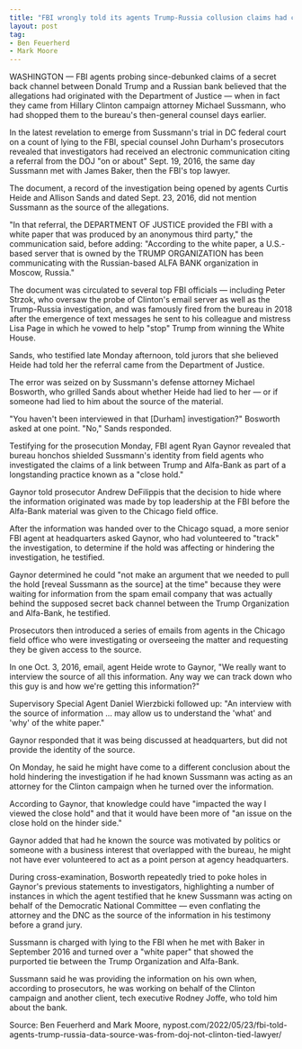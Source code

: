 ```yaml
---
title: "FBI wrongly told its agents Trump-Russia collusion claims had come from DOJ, bombshell document reveals"
layout: post
tag:
- Ben Feuerherd
- Mark Moore
---
```


WASHINGTON — FBI agents probing since-debunked claims of a secret back channel between Donald Trump and a Russian bank believed that the allegations had originated with the Department of Justice — when in fact they came from Hillary Clinton campaign attorney Michael Sussmann, who had shopped them to the bureau's then-general counsel days earlier.

In the latest revelation to emerge from Sussmann's trial in DC federal court on a count of lying to the FBI, special counsel John Durham's prosecutors revealed that investigators had received an electronic communication citing a referral from the DOJ "on or about" Sept. 19, 2016, the same day Sussmann met with James Baker, then the FBI's top lawyer.

The document, a record of the investigation being opened by agents Curtis Heide and Allison Sands and dated Sept. 23, 2016, did not mention Sussmann as the source of the allegations.

"In that referral, the DEPARTMENT OF JUSTICE provided the FBI with a white paper that was produced by an anonymous third party," the communication said, before adding: "According to the white paper, a U.S.-based server that is owned by the TRUMP ORGANIZATION has been communicating with the Russian-based ALFA BANK organization in Moscow, Russia."

The document was circulated to several top FBI officials — including Peter Strzok, who oversaw the probe of Clinton's email server as well as the Trump-Russia investigation, and was famously fired from the bureau in 2018 after the emergence of text messages he sent to his colleague and mistress Lisa Page in which he vowed to help "stop" Trump from winning the White House.

Sands, who testified late Monday afternoon, told jurors that she believed Heide had told her the referral came from the Department of Justice.

The error was seized on by Sussmann's defense attorney Michael Bosworth, who grilled Sands about whether Heide had lied to her — or if someone had lied to him about the source of the material.

"You haven't been interviewed in that [Durham] investigation?" Bosworth asked at one point. "No," Sands responded.

Testifying for the prosecution Monday, FBI agent Ryan Gaynor revealed that bureau honchos shielded Sussmann's identity from field agents who investigated the claims of a link between Trump and Alfa-Bank as part of a longstanding practice known as a "close hold."

Gaynor told prosecutor Andrew DeFilippis that the decision to hide where the information originated was made by top leadership at the FBI before the Alfa-Bank material was given to the Chicago field office.

After the information was handed over to the Chicago squad, a more senior FBI agent at headquarters asked Gaynor, who had volunteered to "track" the investigation, to determine if the hold was affecting or hindering the investigation, he testified.

Gaynor determined he could "not make an argument that we needed to pull the hold [reveal Sussmann as the source] at the time" because they were waiting for information from the spam email company that was actually behind the supposed secret back channel between the Trump Organization and Alfa-Bank, he testified.

Prosecutors then introduced a series of emails from agents in the Chicago field office who were investigating or overseeing the matter and requesting they be given access to the source.

In one Oct. 3, 2016, email, agent Heide wrote to Gaynor, "We really want to interview the source of all this information. Any way we can track down who this guy is and how we're getting this information?"

Supervisory Special Agent Daniel Wierzbicki followed up: "An interview with the source of information … may allow us to understand the 'what' and 'why' of the white paper."

Gaynor responded that it was being discussed at headquarters, but did not provide the identity of the source.

On Monday, he said he might have come to a different conclusion about the hold hindering the investigation if he had known Sussmann was acting as an attorney for the Clinton campaign when he turned over the information.

According to Gaynor, that knowledge could have "impacted the way I viewed the close hold" and that it would have been more of "an issue on the close hold on the hinder side."

Gaynor added that had he known the source was motivated by politics or someone with a business interest that overlapped with the bureau, he might not have ever volunteered to act as a point person at agency headquarters.

During cross-examination, Bosworth repeatedly tried to poke holes in Gaynor's previous statements to investigators, highlighting a number of instances in which the agent testified that he knew Sussmann was acting on behalf of the Democratic National Committee — even conflating the attorney and the DNC as the source of the information in his testimony before a grand jury.

Sussmann is charged with lying to the FBI when he met with Baker in September 2016 and turned over a "white paper" that showed the purported tie between the Trump Organization and Alfa-Bank.

Sussmann said he was providing the information on his own when, according to prosecutors, he was working on behalf of the Clinton campaign and another client, tech executive Rodney Joffe, who told him about the bank.

Source: Ben Feuerherd and Mark Moore, nypost.com/2022/05/23/fbi-told-agents-trump-russia-data-source-was-from-doj-not-clinton-tied-lawyer/
